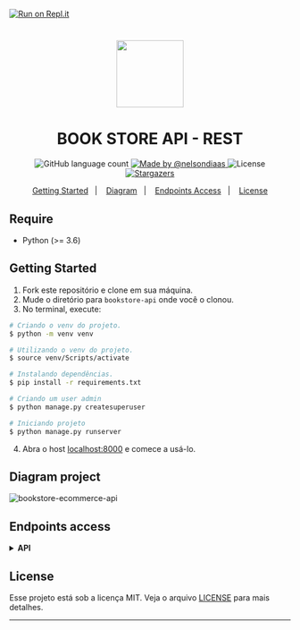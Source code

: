 
[![Run on Repl.it](https://repl.it/badge/github/nelsondiaas/bookstore-api)](https://repl.it/github/nelsondiaas/bookstore-api)

<h1 align="center">
  <img src="https://user-images.githubusercontent.com/40550247/72228004-81071600-3581-11ea-9972-1cbe906001ed.png" width="120px" />
</h1>

<h1 align="center">
  BOOK STORE API - REST
</h1>

<p align="center">
  <img alt="GitHub language count" src="https://img.shields.io/github/languages/count/nelsondiaas/bookstore-api?color=%2304D361">

  <a href="https://github.com/nelsondiaas">
    <img alt="Made by @nelsondiaas" src="https://img.shields.io/badge/made%20by-%40nelsondiaas-%2304D361">
  </a>

  <img alt="License" src="https://img.shields.io/badge/license-MIT-%2304D361">

  <a href="https://github.com/nelsondiaas/bookstore-api/stargazers">
    <img alt="Stargazers" src="https://img.shields.io/github/stars/nelsondiaas/bookstore-api?style=social">
  </a>
</p>

<p align="center">
  <a href="#getting-started">Getting Started</a>&nbsp;&nbsp;&nbsp;|&nbsp;&nbsp;&nbsp;
  <a href="#diagram-project">Diagram</a>&nbsp;&nbsp;&nbsp;|&nbsp;&nbsp;&nbsp;
  <a href="#endpoints-access">Endpoints Access</a>&nbsp;&nbsp;&nbsp;|&nbsp;&nbsp;&nbsp;
  <a href="#license">License</a>
</p>

## Require
 * Python (>= 3.6)

## Getting Started
1. Fork este repositório e clone em sua máquina.
2. Mude o diretório para `bookstore-api` onde você o clonou.
3. No terminal, execute:

``` bash
# Criando o venv do projeto.
$ python -m venv venv

# Utilizando o venv do projeto.
$ source venv/Scripts/activate

# Instalando dependências.
$ pip install -r requirements.txt

# Criando um user admin
$ python manage.py createsuperuser

# Iniciando projeto
$ python manage.py runserver
```
  4. Abra o host [localhost:8000](http://localhost:8000) e comece a usá-lo.

## Diagram project

![bookstore-ecommerce-api](https://user-images.githubusercontent.com/40550247/74076709-c0961600-49f8-11ea-807c-2af80d6307e1.png)

## Endpoints access

<details><summary><b>API</b></summary><blockquote>

<details><summary><b>Tokens</b></summary><blockquote>

#### Allowed methods = [POST]

[POST] http://www.hostname.com/api-token/

##### Sample request

```json
{
    "email": "",
    "password": ""
}
```
##### Sample response

```json
{
    "refresh": "",
    "token": "",
    "id": 1,
    "username": "",
    "email": "",
    "is_staff": false
}
```

[POST] http://www.hostname.com/api-token/refresh/
 
##### Sample request

```json
{
    "refresh": "",
}
```

##### Sample response

```json
{
    "token": "",
}
```

</details>

<details><summary><b>Users</b></summary><blockquote>

#### Allowed methods = [GET, POST, PUT, PATCH, DELETE]

[POST] http://www.hostname.com/users/

##### Sample request

```json
{
    "username": "",
    "email": "",
    "password": "",
    "is_staff": true
}
```

[GET] http://www.hostname.com/users/

##### Sample response

```json
{
    "id": 1,
    "url": "",
    "username": "",
    "email": "",
    "is_staff": true
}
```

</details>

<details><summary><b>Clients</b></summary><blockquote>

#### Allowed methods = [GET, POST, PUT, PATCH, DELETE]

[POST] http://www.hostname.com/clients/

##### Sample request

```json
{
    "name": "",
    "email": "",
    "password": "",
    "phone": "",
    "credit_card": Creditcart(),
    "address": Client()
}
```

[GET] http://www.hostname.com/clients/

##### Sample response

```json
{
    "name": "",
    "email": "",
    "phone": "",
    "credit_card": Creditcart(),
    "address": Client()
}
```

</details>

<details><summary><b>Address</b></summary><blockquote>

#### Allowed methods = [GET, POST, PUT, PATCH, DELETE]

[POST] http://www.hostname.com/address/

##### Sample request

```json
{
    "street": "",
    "suite": "",
    "city": "",
    "zipcode": ""
}
```

[GET] http://www.hostname.com/address/

##### Sample response

```json
{
    "street": "",
    "suite": "",
    "city": "",
    "zipcode": ""
}
```

</details>

<details><summary><b>Managers</b></summary><blockquote>

#### Allowed methods = [GET, POST, PUT, PATCH, DELETE]

[POST] http://www.hostname.com/managers/

##### Sample request

```json
{
    "name": "",
    "email": "",
    "password": "",
    "cpf": "",
    "salary": 0.0
}
```

[GET] http://www.hostname.com/managers/

##### Sample response

```json
{
    "name": "",
    "email": "",
    "cpf": "",
    "salary": 0.0
}
```

</details>

<details><summary><b>Status</b></summary><blockquote>

#### Allowed methods = [GET, POST, PUT, PATCH, DELETE]

[POST] http://www.hostname.com/status/

##### Sample request

```json
{
    "message": ""
}
```

[GET] http://www.hostname.com/status/

##### Sample response

```json
{
    "message": ""
}
```

</details>

<details><summary><b>Genres</b></summary><blockquote>

#### Allowed methods = [GET, POST, PUT, PATCH, DELETE]

[POST] http://www.hostname.com/genres/

##### Sample request

```json
{
    "description": ""
}
```

[GET] http://www.hostname.com/genres/

##### Sample response

```json
{
    "description": ""
}
```

</details>

<details><summary><b>Authors</b></summary><blockquote>

#### Allowed methods = [GET, POST, PUT, PATCH, DELETE]

[POST] http://www.hostname.com/authors/

##### Sample request

```json
{
    "name": "",
    "email": ""
}
```

[GET] http://www.hostname.com/authors/

##### Sample response

```json
{
    "name": "",
    "email": ""
}
```

</details>

<details><summary><b>Books</b></summary><blockquote>

#### Allowed methods = [GET, POST, PUT, PATCH, DELETE]

[POST] http://www.hostname.com/books/

##### Sample request

```json
{
    "title": "",
    "prince": 0,
    "stock": 0,
    "genre": Genre(),
    "image": ""
}
```

[GET] http://www.hostname.com/books/

##### Sample response

```json
{
    "title": "",
    "prince": 0,
    "stock": 0,
    "genre": Genre(),
    "image": ""
}
```

</details>

<details><summary><b>Writes</b></summary><blockquote>

#### Allowed methods = [GET, POST, PUT, PATCH, DELETE]

[POST] http://www.hostname.com/writes/

##### Sample request

```json
{
    "author": Author(),
    "book": Book()
}
```

[GET] http://www.hostname.com/writes/

##### Sample response

```json
{
    "author": Author(),
    "book": Book()
}
```

</details>

<details><summary><b>Creditscards</b></summary><blockquote>

#### Allowed methods = [GET, POST, PUT, PATCH, DELETE]

[POST] http://www.hostname.com/creditscards/

##### Sample request

```json
{
    "owner": "",
    "flag": "",
    "number": "",
    "number_security": ""
}
```

[GET] http://www.hostname.com/creditscards/

##### Sample response

```json
{
    "owner": "",
    "flag": "",
    "number": "",
    "number_security": ""
}
```

</details>

<details><summary><b>Orders</b></summary><blockquote>

#### Allowed methods = [GET, POST, PUT, PATCH, DELETE]

[POST] http://www.hostname.com/orders/

##### Sample request

```json
{
    "client": Client(),
    "manager": Manager(),
    "status": Status(),
    "total": 0.0
}
```

[GET] http://www.hostname.com/orders/

##### Sample response

```json
{
    "client": Client(),
    "manager": Manager(),
    "status": Status(),
    "total": 0.0
}
```

</details>

<details><summary><b>Itemsorders</b></summary><blockquote>

#### Allowed methods = [GET, POST, PUT, PATCH, DELETE]

[POST] http://www.hostname.com/itemsorders/

##### Sample request

```json
{
    "book": Book(),
    "amount": 0,
    "subtotal": 0.0,
    "order": Order()
}
```

[GET] http://www.hostname.com/itemsorders/

##### Sample response

```json
{
    "book": Book(),
    "amount": 0,
    "subtotal": 0.0,
    "order": Order()
}
```

</details>

</details>

## License

Esse projeto está sob a licença MIT. Veja o arquivo [LICENSE](LICENSE.md) para mais detalhes.

---